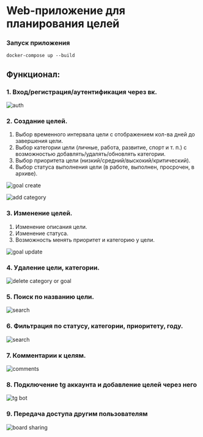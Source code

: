# Web-приложение для планирования целей

### Запуск приложения

    docker-compose up --build

## Функционал:

### 1. Вход/регистрация/аутентификация через вк.

![auth](https://github.com/gmoroz/todolist/blob/master/readme_files/auth.gif)

### 2. Создание целей.

1.  Выбор временного интервала цели с отображением кол-ва дней до завершения цели.
2.  Выбор категории цели (личные, работа, развитие, спорт и т. п.) с возможностью добавлять/удалять/обновлять категории.
3.  Выбор приоритета цели (низкий/средний/выскокий/критический).
4.  Выбор статуса выполнения цели (в работе, выполнен, просрочен, в архиве).

![goal create](https://github.com/gmoroz/todolist/blob/master/readme_files/goal_create.gif)

![add category](https://github.com/gmoroz/todolist/blob/master/readme_files/add_category.gif)

### 3. Изменение целей.

1.  Изменение описания цели.
2.  Изменение статуса.
3.  Возможность менять приоритет и категорию у цели.

![goal update](https://github.com/gmoroz/todolist/blob/master/readme_files/goal_update.gif)

### 4. Удаление цели, категории.

![delete category or goal](https://github.com/gmoroz/todolist/blob/master/readme_files/delete_cat_goal.gif)

### 5. Поиск по названию цели.

![search](https://github.com/gmoroz/todolist/blob/master/readme_files/search.gif)

### 6. Фильтрация по статусу, категории, приоритету, году.

![search](https://github.com/gmoroz/todolist/blob/master/readme_files/search.gif)

### 7. Комментарии к целям.

![comments](https://github.com/gmoroz/todolist/blob/master/readme_files/comments.gif)

### 8. Подключение tg аккаунта и добавление целей через него

![tg bot](https://github.com/gmoroz/todolist/blob/master/readme_files/tg_bot.gif)

### 9. Передача доступа другим пользователям

![board sharing](https://github.com/gmoroz/todolist/blob/master/readme_files/board_sharing.gif)
